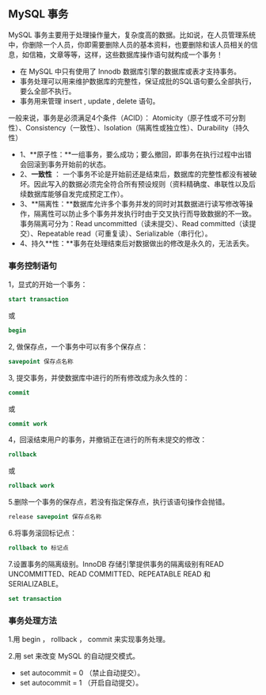 <!-- order:10 -->
## MySQL 事务

MySQL 事务主要用于处理操作量大，复杂度高的数据。比如说，在人员管理系统中，你删除一个人员，你即需要删除人员的基本资料，也要删除和该人员相关的信息，如信箱，文章等等，这样，这些数据库操作语句就构成一个事务！

- 在 MySQL 中只有使用了 Innodb 数据库引擎的数据库或表才支持事务。
- 事务处理可以用来维护数据库的完整性，保证成批的SQL语句要么全部执行，要么全部不执行。
- 事务用来管理 insert , update , delete 语句。

一般来说，事务是必须满足4个条件（ACID）： Atomicity（原子性或不可分割性）、Consistency（一致性）、Isolation（隔离性或独立性）、Durability（持久性）

- 1、**原子性：**一组事务，要么成功；要么撤回，即事务在执行过程中出错会回滚到事务开始前的状态。
- 2、**一致性** ： 一个事务不论是开始前还是结束后，数据库的完整性都没有被破坏。因此写入的数据必须完全符合所有预设规则（资料精确度、串联性以及后续数据库能够自发完成预定工作）。
- 3、**隔离性：**数据库允许多个事务并发的同时对其数据进行读写修改等操作，隔离性可以防止多个事务并发执行时由于交叉执行而导致数据的不一致。事务隔离可分为：Read uncommitted（读未提交）、Read committed（读提交）、Repeatable read（可重复读）、Serializable（串行化）。
- 4、持久**性：**事务在处理结束后对数据做出的修改是永久的，无法丢失。

### 事务控制语句

1，显式的开始一个事务：

```sql
start transaction
```

或

```sql
begin
```

2, 做保存点，一个事务中可以有多个保存点：

```sql
savepoint 保存点名称
```

3, 提交事务，并使数据库中进行的所有修改成为永久性的：

```sql
commit
```

或

```sql
commit work
```

4，回滚结束用户的事务，并撤销正在进行的所有未提交的修改：

```sql
rollback
```

或

```sql
rollback work
```

5.删除一个事务的保存点，若没有指定保存点，执行该语句操作会抛错。

```sql
release savepoint 保存点名称
```

6.将事务滚回标记点：

```sql
rollback to 标记点
```

7.设置事务的隔离级别。InnoDB 存储引擎提供事务的隔离级别有READ UNCOMMITTED、READ COMMITTED、REPEATABLE READ 和 SERIALIZABLE。

```sql
set transaction
```

### 事务处理方法

1.用 begin ， rollback ， commit 来实现事务处理。

2.用 set 来改变 MySQL 的自动提交模式。

- set autocommit = 0 （禁止自动提交）。
- set autocommit = 1 （开启自动提交）。


